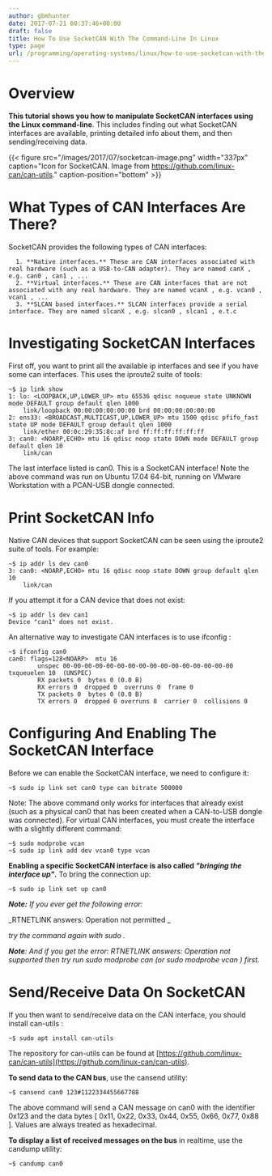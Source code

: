 ```yaml
---
author: gbmhunter
date: 2017-07-21 00:37:46+00:00
draft: false
title: How To Use SocketCAN With The Command-Line In Linux
type: page
url: /programming/operating-systems/linux/how-to-use-socketcan-with-the-command-line-in-linux
---
```


# Overview




**This tutorial shows you how to manipulate SocketCAN interfaces using the Linux command-line**. This includes finding out what SocketCAN interfaces are available, printing detailed info about them, and then sending/receiving data.



{{< figure src="/images/2017/07/socketcan-image.png" width="337px" caption="Icon for SocketCAN. Image from https://github.com/linux-can/can-utils." caption-position="bottom" >}}



# What Types of CAN Interfaces Are There?




SocketCAN provides the following types of CAN interfaces:





	  1. **Native interfaces.** These are CAN interfaces associated with real hardware (such as a USB-to-CAN adapter). They are named canX , e.g. can0 , can1 , ...
	  2. **Virtual interfaces.** These are CAN interfaces that are not associated with any real hardware. They are named vcanX , e.g. vcan0 , vcan1 , ...
	  3. **SLCAN based interfaces.** SLCAN interfaces provide a serial interface. They are named slcanX , e.g. slcan0 , slcan1 , e.t.c



# Investigating SocketCAN Interfaces




First off, you want to print all the available ip interfaces and see if you have some can interfaces. This uses the iproute2 suite of tools:



    
    ~$ ip link show
    1: lo: <LOOPBACK,UP,LOWER_UP> mtu 65536 qdisc noqueue state UNKNOWN mode DEFAULT group default qlen 1000
        link/loopback 00:00:00:00:00:00 brd 00:00:00:00:00:00
    2: ens33: <BROADCAST,MULTICAST,UP,LOWER_UP> mtu 1500 qdisc pfifo_fast state UP mode DEFAULT group default qlen 1000
        link/ether 00:0c:29:35:8c:af brd ff:ff:ff:ff:ff:ff
    3: can0: <NOARP,ECHO> mtu 16 qdisc noop state DOWN mode DEFAULT group default qlen 10
        link/can 




The last interface listed is can0. This is a SocketCAN interface! Note the above command was run on Ubuntu 17.04 64-bit, running on VMware Workstation with a PCAN-USB dongle connected.




# Print SocketCAN Info




Native CAN devices that support SocketCAN can be seen using the iproute2 suite of tools. For example:



    
    ~$ ip addr ls dev can0
    3: can0: <NOARP,ECHO> mtu 16 qdisc noop state DOWN group default qlen 10
        link/can




If you attempt it for a CAN device that does not exist:



    
    ~$ ip addr ls dev can1
    Device "can1" does not exist.
    




An alternative way to investigate CAN interfaces is to use ifconfig <canx>:



    
    ~$ ifconfig can0
    can0: flags=128<NOARP>  mtu 16
            unspec 00-00-00-00-00-00-00-00-00-00-00-00-00-00-00-00  txqueuelen 10  (UNSPEC)
            RX packets 0  bytes 0 (0.0 B)
            RX errors 0  dropped 0  overruns 0  frame 0
            TX packets 0  bytes 0 (0.0 B)
            TX errors 0  dropped 0 overruns 0  carrier 0  collisions 0




# Configuring And Enabling The SocketCAN Interface




Before we can enable the SocketCAN interface, we need to configure it:



    
    ~$ sudo ip link set can0 type can bitrate 500000




Note: The above command only works for interfaces that already exist (such as a physical can0 that has been created when a CAN-to-USB dongle was connected). For virtual CAN interfaces, you must create the interface with a slightly different command:



    
    ~$ sudo modprobe vcan
    ~$ sudo ip link add dev vcan0 type vcan




**Enabling a specific SocketCAN interface is also called _"bringing the interface up"_.** To bring the connection up:



    
    ~$ sudo ip link set up can0




_**Note:** If you ever get the following error:_  

 _RTNETLINK answers: Operation not permitted _  

 _try the command again with sudo ._




_**Note**: And if you get the error: RTNETLINK answers: Operation not supported then try run sudo modprobe can (or sudo modprobe vcan ) first._




# Send/Receive Data On SocketCAN




If you then want to send/receive data on the CAN interface, you should install can-utils :



    
    ~$ sudo apt install can-utils




The repository for can-utils can be found at [https://github.com/linux-can/can-utils](https://github.com/linux-can/can-utils).




**To send data to the CAN bus**, use the cansend utility:



    
    ~$ cansend can0 123#1122334455667788




The above command will send a CAN message on can0 with the identifier 0x123 and the data bytes [ 0x11, 0x22, 0x33, 0x44, 0x55, 0x66, 0x77, 0x88 ]. Values are always treated as hexadecimal.




**To display a list of received messages on the bus** in realtime, use the candump utility:



    
    ~$ candump can0



